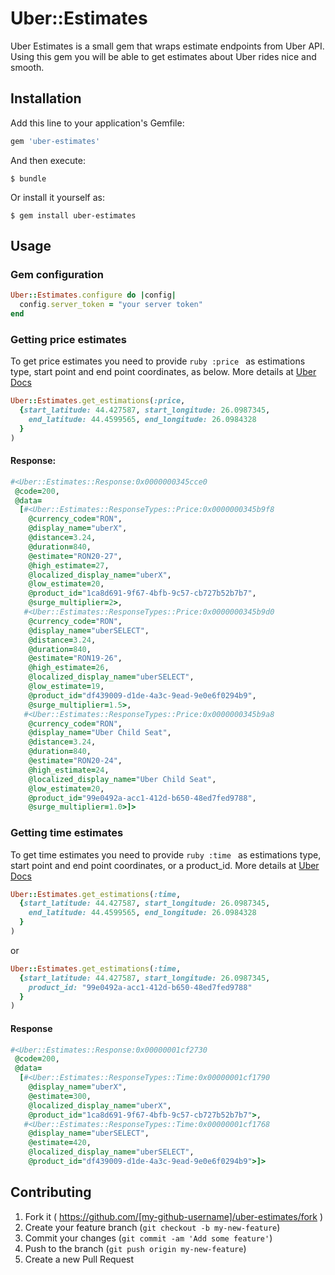 # Uber::Estimates

Uber Estimates is a small gem that wraps estimate endpoints from Uber API. Using this gem you will be able to get estimates about Uber rides nice and smooth.

## Installation

Add this line to your application's Gemfile:

```ruby
gem 'uber-estimates'
```

And then execute:

    $ bundle

Or install it yourself as:

    $ gem install uber-estimates

## Usage

### Gem configuration
```ruby
Uber::Estimates.configure do |config|
  config.server_token = "your server token"
end
```

### Getting price estimates
To get price estimates you need to provide ```ruby :price ``` as estimations type, start point and end point coordinates, as below. More details at [Uber Docs](https://developer.uber.com/docs/rides/api/v1-estimates-price)
```ruby
Uber::Estimates.get_estimations(:price,
  {start_latitude: 44.427587, start_longitude: 26.0987345, 
    end_latitude: 44.4599565, end_longitude: 26.0984328 
  }
)
```
#### Response:
```ruby
#<Uber::Estimates::Response:0x0000000345cce0
 @code=200,
 @data=
  [#<Uber::Estimates::ResponseTypes::Price:0x0000000345b9f8
    @currency_code="RON",
    @display_name="uberX",
    @distance=3.24,
    @duration=840,
    @estimate="RON20-27",
    @high_estimate=27,
    @localized_display_name="uberX",
    @low_estimate=20,
    @product_id="1ca8d691-9f67-4bfb-9c57-cb727b52b7b7",
    @surge_multiplier=2>,
   #<Uber::Estimates::ResponseTypes::Price:0x0000000345b9d0
    @currency_code="RON",
    @display_name="uberSELECT",
    @distance=3.24,
    @duration=840,
    @estimate="RON19-26",
    @high_estimate=26,
    @localized_display_name="uberSELECT",
    @low_estimate=19,
    @product_id="df439009-d1de-4a3c-9ead-9e0e6f0294b9",
    @surge_multiplier=1.5>,
   #<Uber::Estimates::ResponseTypes::Price:0x0000000345b9a8
    @currency_code="RON",
    @display_name="Uber Child Seat",
    @distance=3.24,
    @duration=840,
    @estimate="RON20-24",
    @high_estimate=24,
    @localized_display_name="Uber Child Seat",
    @low_estimate=20,
    @product_id="99e0492a-acc1-412d-b650-48ed7fed9788",
    @surge_multiplier=1.0>]>
```

### Getting time estimates
To get time estimates you need to provide ```ruby :time ``` as estimations type, start point and end point coordinates, or a product_id. More details at [Uber Docs](https://developer.uber.com/docs/rides/api/v1-estimates-time)
```ruby
Uber::Estimates.get_estimations(:time,
  {start_latitude: 44.427587, start_longitude: 26.0987345, 
    end_latitude: 44.4599565, end_longitude: 26.0984328 
  }
)
```
or
```ruby
Uber::Estimates.get_estimations(:time,
  {start_latitude: 44.427587, start_longitude: 26.0987345, 
    product_id: "99e0492a-acc1-412d-b650-48ed7fed9788"
  }
)
```
#### Response
```ruby
#<Uber::Estimates::Response:0x00000001cf2730
 @code=200,
 @data=
  [#<Uber::Estimates::ResponseTypes::Time:0x00000001cf1790
    @display_name="uberX",
    @estimate=300,
    @localized_display_name="uberX",
    @product_id="1ca8d691-9f67-4bfb-9c57-cb727b52b7b7">,
   #<Uber::Estimates::ResponseTypes::Time:0x00000001cf1768
    @display_name="uberSELECT",
    @estimate=420,
    @localized_display_name="uberSELECT",
    @product_id="df439009-d1de-4a3c-9ead-9e0e6f0294b9">]>
```
## Contributing

1. Fork it ( https://github.com/[my-github-username]/uber-estimates/fork )
2. Create your feature branch (`git checkout -b my-new-feature`)
3. Commit your changes (`git commit -am 'Add some feature'`)
4. Push to the branch (`git push origin my-new-feature`)
5. Create a new Pull Request

